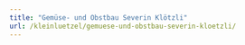 ```yaml
---
title: "Gemüse- und Obstbau Severin Klötzli"
url: /kleinluetzel/gemuese-und-obstbau-severin-kloetzli/
---
```

